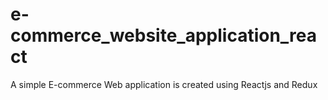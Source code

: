 # e-commerce_website_application_react
 A simple E-commerce Web application is created using Reactjs and Redux
